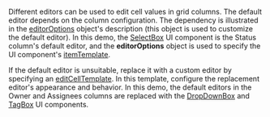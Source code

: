 Different editors can be used to edit cell values in grid columns. The default editor depends on the column configuration. The dependency is illustrated in the [editorOptions](/Documentation/ApiReference/UI_Widgets/dxDataGrid/Configuration/columns/#editorOptions) object's description (this object is used to customize the default editor). In this demo, the [SelectBox](/Documentation/ApiReference/UI_Widgets/dxSelectBox/) UI component is the Status column's default editor, and the **editorOptions** object is used to specify the UI component's [itemTemplate](/Documentation/ApiReference/UI_Widgets/dxSelectBox/Configuration/#itemTemplate).
 
If the default editor is unsuitable, replace it with a custom editor by specifying an [editCellTemplate](/Documentation/ApiReference/UI_Widgets/dxDataGrid/Configuration/columns/#editCellTemplate). In this template, configure the replacement editor's appearance and behavior. In this demo, the default editors in the Owner and Assignees columns are replaced with the [DropDownBox](/Documentation/ApiReference/UI_Widgets/dxDropDownBox/) and [TagBox](/Documentation/ApiReference/UI_Widgets/dxTagBox/) UI components.

